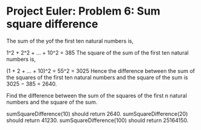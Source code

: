# Project Euler: Problem 6: Sum square difference
The sum of the yof the first ten natural numbers is,

1^2 + 2^2 + ... + 10^2 = 385
The square of the sum of the first ten natural numbers is,

(1 + 2 + ... + 10)^2 = 55^2 = 3025
Hence the difference between the sum of the squares of the first ten natural numbers and the square of the sum is 3025 − 385 = 2640.

Find the difference between the sum of the squares of the first n natural numbers and the square of the sum.

sumSquareDifference(10) should return 2640.
sumSquareDifference(20) should return 41230.
sumSquareDifference(100) should return 25164150.
